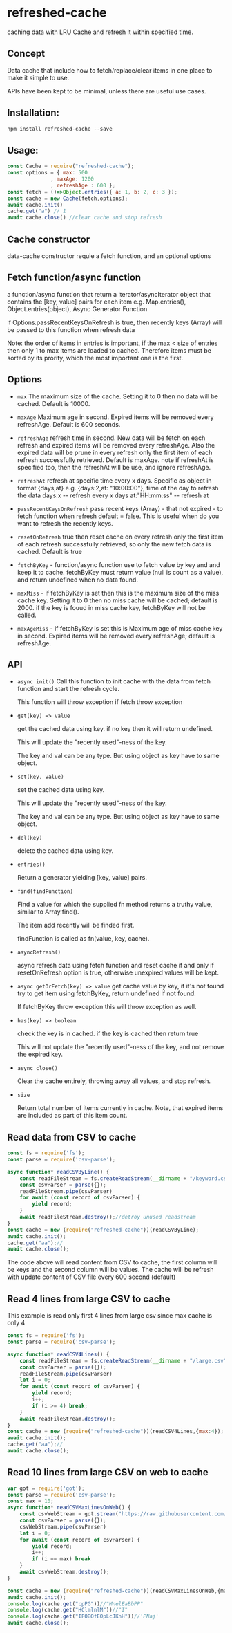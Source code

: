 # refreshed-cache
caching data with LRU Cache and refresh it within specified time.

## Concept
Data cache that include how to fetch/replace/clear items in one place to make it simple to use.

APIs have been kept to be minimal, unless there are useful use cases.
## Installation:

```javascript
npm install refreshed-cache --save
```

## Usage:

```javascript
const Cache = require("refreshed-cache");
const options = { max: 500
              , maxAge: 1200
              , refreshAge : 600 };
const fetch = ()=>Object.entries({ a: 1, b: 2, c: 3 });
const cache = new Cache(fetch,options);
await cache.init()
cache.get("a") // 1
await cache.close() //clear cache and stop refresh

```
## Cache constructor

data-cache constructor requie a fetch function, and an optional options

## Fetch function/async function

a function/async function that return a iterator/asyncIterator object that contains the [key, value] pairs for each item
e.g. Map.entries(), Object.entries(object), Async Generator Function

if Options.passRecentKeysOnRefresh is true, then recently keys (Array) will be passed to this function when refresh data

Note: the order of items in entries is important, if the max < size of entries then only 1 to max items are loaded to cached.
Therefore items must be sorted by its prority, which the most important one is the first.
## Options

* `max` The maximum size of the cache. Setting it to 0 then no data will be cached.
   Default is 10000.

* `maxAge` Maximum age in second. Expired items will be removed every refreshAge. 
   Default is 600 seconds.

* `refreshAge` refresh time in second. New data will be fetch on each refresh and expired items will be removed every refreshAge.
   Also the expired data will be prune in every refresh only the first item of each refresh successfully retrieved.
   Default is maxAge.
   note if refreshAt is specified too, then the refreshAt will be use, and ignore refreshAge.

*  `refreshAt` refresh at specific time every x days. Specific as object in format {days,at} e.g. {days:2,at: "10:00:00"}, time of the day to refresh the data
                                                days:x -- refresh every x days 
                                                at:"HH:mm:ss" -- refresh at 

* `passRecentKeysOnRefresh` pass recent keys (Array) - that not expired - to fetch function when refresh default = false.
                    This is useful when do you want to refresh the recently keys.

* `resetOnRefresh` true then reset cache on every refresh only the first item of each refresh successfully retrieved, so only the new fetch data is cached.
   Default is true

* `fetchByKey` - function/async function use to fetch value by key and and keep it to cache. fetchByKey must return value (null is count as a value), and return undefined when no data found.

* `maxMiss` -  if fetchByKey is set then this is the maximum size of the miss cache key. Setting it to 0 then no miss cache will be cached; default is 2000. if the key is fouud in miss cache key, fetchByKey will not be called.

* `maxAgeMiss` - if fetchByKey is set this is Maximum age of miss cache key in second. Expired items will be removed every refreshAge; default is refreshAge.
## API

* `async init()`
    Call this function to init cache with the data from fetch function and start the refresh cycle.
    
    This function will throw exception if fetch throw exception

* `get(key) => value`

    get the cached data using key. if no key then it will return undefined.
    
    This will update the "recently used"-ness of the key.

    The key and val can be any type. But using object as key have to same object.

* `set(key, value)`

    set the cached data using key.
    
    This will update the "recently used"-ness of the key.

    The key and val can be any type. But using object as key have to same object.

* `del(key)`

    delete the cached data using key.

* `entries()`

    Return a generator yielding [key, value] pairs.

* `find(findFunction)`

    Find a value for which the supplied fn method returns a truthy value, similar to Array.find().

    The item add recently will be finded first.
    
    findFunction is called as fn(value, key, cache).

* `asyncRefresh()`

    async refresh data using fetch function and reset cache if and only if resetOnRefresh option is true, otherwise unexpired values will be kept.

* `async getOrFetch(key) => value`
    get cache value by key, if it's not found try to get item using fetchByKey, return undefined if not found.

    If fetchByKey throw exception this will throw exception as well.

* `has(key) => boolean`

    check the key is in cached. if the key is cached then return true
    
    This will not update the "recently used"-ness of the key, and not remove the expired key.

* `async close()`

    Clear the cache entirely, throwing away all values, and stop refresh.

* `size`

    Return total number of items currently in cache. Note, that
    expired items are included as part of this item count.

## Read data from CSV to cache
```javascript
const fs = require('fs');
const parse = require('csv-parse');

async function* readCSVByLine() {
    const readFileStream = fs.createReadStream(__dirname + "/keyword.csv");
    const csvParser = parse({});
    readFileStream.pipe(csvParser)
    for await (const record of csvParser) {
        yield record;
    }
    await readFileStream.destroy();//detroy unused readstream
}
const cache = new (require("refreshed-cache"))(readCSVByLine);
await cache.init();
cache.get("aa");//
await cache.close();
```
The code above will read content from CSV to cache, the first column will be keys and the second column will be values.
The cache will be refresh with update content of CSV file every 600 second (default)
## Read 4 lines from large CSV to cache

This example is read only first 4 lines from large csv since max cache is only 4

```javascript
const fs = require('fs');
const parse = require('csv-parse');

async function* readCSV4Lines() {
    const readFileStream = fs.createReadStream(__dirname + "/large.csv");
    const csvParser = parse({});
    readFileStream.pipe(csvParser)
    let i = 0;
    for await (const record of csvParser) {
        yield record;
        i++;
        if (i >= 4) break;
    }
    await readFileStream.destroy();
}
const cache = new (require("refreshed-cache"))(readCSV4Lines,{max:4});
await cache.init();
cache.get("aa");//
await cache.close();
```

## Read 10 lines from large CSV on web to cache
```javascript
var got = require('got');
const parse = require('csv-parse');
const max = 10;
async function* readCSVMaxLinesOnWeb() {
    const csvWebStream = got.stream("https://raw.githubusercontent.com/songpr/refreshed-cache/main/test/1000000.csv");
    const csvParser = parse({});
    csvWebStream.pipe(csvParser)
    let i = 0;
    for await (const record of csvParser) {
        yield record;
        i++;
        if (i == max) break
    }
    await csvWebStream.destroy();
}

const cache = new (require("refreshed-cache"))(readCSVMaxLinesOnWeb,{max});
await cache.init();
console.log(cache.get("cpPG"))//"MnelEaBbPP"
console.log(cache.get("HClmlnlM"))//"I"
console.log(cache.get("IFOBOfEOpLcJKnH"))//'PNaj'
await cache.close();
```